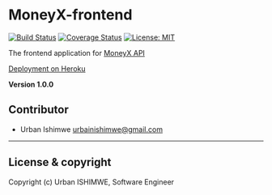 # MoneyX-frontend
[![Build Status](https://travis-ci.org/urbanishimwe/MoneyX-frontend.svg?branch=master)](https://travis-ci.org/urbanishimwe/MoneyX-frontend)
[![Coverage Status](https://coveralls.io/repos/github/urbanishimwe/MoneyX/badge.svg?branch=master)](https://coveralls.io/github/urbanishimwe/MoneyX?branch=master)
[![License: MIT](https://img.shields.io/badge/License-MIT-yellow.svg)](https://opensource.org/licenses/MIT)

The frontend application for [MoneyX API](https://github.com/urbanishimwe/MoneyX)

[Deployment on Heroku](https://moneyxapp.herokuapp.com)


**Version 1.0.0**

## Contributor
- Urban Ishimwe <urbainishimwe@gmail.com>

---

## License & copyright
Copyright (c) Urban ISHIMWE, Software Engineer
